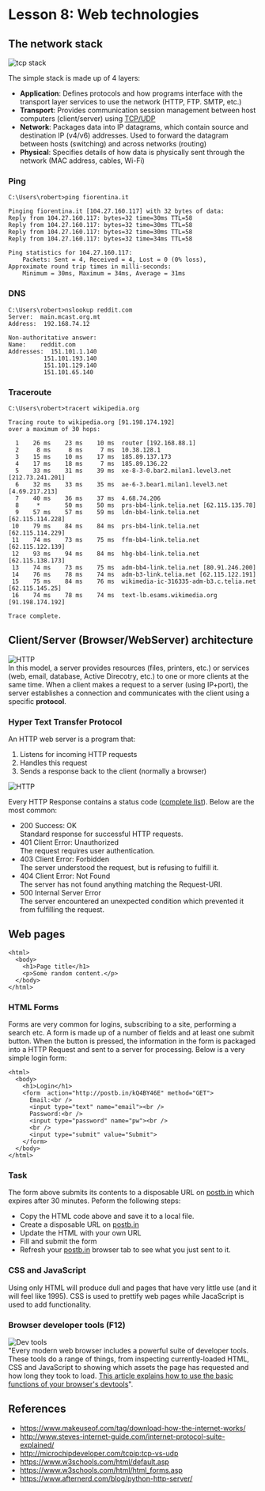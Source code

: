 # Lesson 8: Web technologies

<!--
2.8.Web applications. 
2.8.1. Overview of HTML. 
2.8.2. Creating a simple web page with script integration.
4.1.An introduction to web programming. 
4.1.1. Overview of the client/server model. 
4.1.2. Overview of client-side technologies (HTML, CSS, JavaScript). 
4.1.3. Overview of the chosen language’s web-based capabilities.
4.2.HTTP 
4.2.1. Understanding the stateless web. 
4.2.2. HTTP Request and HTTP Response. 
4.2.3. Using the chosen language to handle HTTP Request and HTTP Response.
-->

## The network stack
![tcp stack](https://github.com/robert-abela/python/blob/master/src/lesson08/res/TCPStack.png)

The simple stack is made up of 4 layers:
* **Application**: Defines protocols and how programs interface with the transport layer services to use the network (HTTP, FTP. SMTP, etc.)
* **Transport**: Provides communication session management between host computers (client/server) using [TCP/UDP](http://microchipdeveloper.com/tcpip:tcp-vs-udp)
* **Network**: Packages data into IP datagrams, which contain source and destination IP (v4/v6) addresses. Used to forward the datagram between hosts (switching) and across networks (routing)
* **Physical**: Specifies details of how data is physically sent through the network (MAC address, cables, Wi-Fi)

### Ping
~~~
C:\Users\robert>ping fiorentina.it

Pinging fiorentina.it [104.27.160.117] with 32 bytes of data:
Reply from 104.27.160.117: bytes=32 time=30ms TTL=58
Reply from 104.27.160.117: bytes=32 time=30ms TTL=58
Reply from 104.27.160.117: bytes=32 time=30ms TTL=58
Reply from 104.27.160.117: bytes=32 time=34ms TTL=58

Ping statistics for 104.27.160.117:
    Packets: Sent = 4, Received = 4, Lost = 0 (0% loss),
Approximate round trip times in milli-seconds:
    Minimum = 30ms, Maximum = 34ms, Average = 31ms
~~~

### DNS
~~~
C:\Users\robert>nslookup reddit.com
Server:  main.mcast.org.mt
Address:  192.168.74.12

Non-authoritative answer:
Name:    reddit.com
Addresses:  151.101.1.140
          151.101.193.140
          151.101.129.140
          151.101.65.140
~~~

### Traceroute
~~~
C:\Users\robert>tracert wikipedia.org

Tracing route to wikipedia.org [91.198.174.192]
over a maximum of 30 hops:

  1    26 ms    23 ms    10 ms  router [192.168.88.1]
  2     8 ms     8 ms     7 ms  10.38.128.1
  3    15 ms    10 ms    17 ms  185.89.137.173
  4    17 ms    18 ms     7 ms  185.89.136.22
  5    33 ms    31 ms    39 ms  xe-8-3-0.bar2.milan1.level3.net [212.73.241.201]
  6    32 ms    33 ms    35 ms  ae-6-3.bear1.milan1.level3.net [4.69.217.213]
  7    40 ms    36 ms    37 ms  4.68.74.206
  8     *       50 ms    50 ms  prs-bb4-link.telia.net [62.115.135.78]
  9    57 ms    57 ms    59 ms  ldn-bb4-link.telia.net [62.115.114.228]
 10    79 ms    84 ms    84 ms  prs-bb4-link.telia.net [62.115.114.229]
 11    74 ms    73 ms    75 ms  ffm-bb4-link.telia.net [62.115.122.139]
 12    93 ms    94 ms    84 ms  hbg-bb4-link.telia.net [62.115.138.173]
 13    74 ms    73 ms    75 ms  adm-bb4-link.telia.net [80.91.246.200]
 14    76 ms    78 ms    74 ms  adm-b3-link.telia.net [62.115.122.191]
 15    75 ms    84 ms    76 ms  wikimedia-ic-316335-adm-b3.c.telia.net [62.115.145.25]
 16    74 ms    78 ms    74 ms  text-lb.esams.wikimedia.org [91.198.174.192]

Trace complete.
~~~

## Client/Server (Browser/WebServer) architecture
![HTTP](https://github.com/robert-abela/python/blob/master/src/lesson08/res/client-server.png)  
In this model, a server provides resources (files, printers, etc.) or services (web, email, database, Active Direcotry, etc.) to one or more clients at the same time. When a client makes a request to a server (using IP+port), the server establishes a connection and communicates with the client using a specific **protocol**. 

### Hyper Text Transfer Protocol
An HTTP web server is a program that:
1. Listens for incoming HTTP requests
2. Handles this request 
3. Sends a response back to the client (normally a browser)  
  
![HTTP](https://github.com/robert-abela/python/blob/master/src/lesson08/res/Basic%20HTTP%20Request_Response.png)

Every HTTP Response contains a status code ([complete list](https://en.wikipedia.org/wiki/List_of_HTTP_status_codes)). Below are the most common:
* 200 Success: OK  
Standard response for successful HTTP requests. 
* 401 Client Error: Unauthorized  
The request requires user authentication. 
* 403 Client Error: Forbidden  
The server understood the request, but is refusing to fulfill it. 
* 404 Client Error: Not Found  
The server has not found anything matching the Request-URI.
* 500 Internal Server Error  
The server encountered an unexpected condition which prevented it from fulfilling the request.

## Web pages
~~~
<html>
  <body>
    <h1>Page title</h1>
    <p>Some random content.</p>
  </body>
</html>
~~~

### HTML Forms
Forms are very common for logins, subscribing to a site, performing a search etc. A form is made up of a number of fields and at least one submit button. When the button is pressed, the information in the form is packaged into a HTTP Request and sent to a server for processing. Below is a very simple login form:
~~~
<html>
  <body>
    <h1>Login</h1>
    <form  action="http://postb.in/kQ4BY46E" method="GET">
      Email:<br />
      <input type="text" name="email"><br />
      Password:<br />
      <input type="password" name="pw"><br />
      <br />
      <input type="submit" value="Submit">
    </form> 
  </body>
</html>
~~~
### Task
The form above submits its contents to a disposable URL on [postb.in](http://postb.in) which expires after 30 minutes. Peform the following steps:
* Copy the HTML code above and save it to a local file.
* Create a disposable URL on [postb.in](http://postb.in)
* Update the HTML with your own URL
* Fill and submit the form
* Refresh your [postb.in](http://postb.in) browser tab to see what you just sent to it.

### CSS and JavaScript
Using only HTML will produce dull and pages that have very little use (and it will feel like 1995). CSS is used to prettify web pages while JacaScript is used to add functionality.

### Browser developer tools (F12)
![Dev tools](https://github.com/robert-abela/python/blob/master/src/lesson08/res/dev-tools.PNG)  
"Every modern web browser includes a powerful suite of developer tools. These tools do a range of things, from inspecting currently-loaded HTML, CSS and JavaScript to showing which assets the page has requested and how long they took to load. [This article explains how to use the basic functions of your browser's devtools](https://developer.mozilla.org/en-US/docs/Learn/Common_questions/What_are_browser_developer_tools)".
## References
* https://www.makeuseof.com/tag/download-how-the-internet-works/
* http://www.steves-internet-guide.com/internet-protocol-suite-explained/
* http://microchipdeveloper.com/tcpip:tcp-vs-udp
* https://www.w3schools.com/html/default.asp
* https://www.w3schools.com/html/html_forms.asp
* https://www.afternerd.com/blog/python-http-server/
